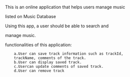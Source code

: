 This is an online application that helps users manage music

listed on Music Database


Using this app, a user should be able to search and

manage music.

functionalities of this application:

		a.User can save track information such as trackId,
		trackName, comments of the track.
		b.User can display saved track.
		c.Usercan update comments of saved track.
		d.User can remove track
